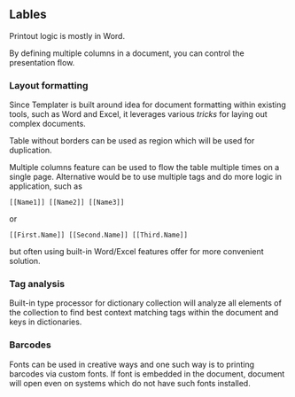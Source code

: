 ## Lables

Printout logic is mostly in Word. 

By defining multiple columns in a document, you can control the presentation flow.

### Layout formatting

Since Templater is built around idea for document formatting within existing tools, such as Word and Excel, it leverages various *tricks* for laying out complex documents.

Table without borders can be used as region which will be used for duplication.

Multiple columns feature can be used to flow the table multiple times on a single page. Alternative would be to use multiple tags and do more logic in application, such as 

    [[Name1]] [[Name2]] [[Name3]]

or

    [[First.Name]] [[Second.Name]] [[Third.Name]]

but often using built-in Word/Excel features offer for more convenient solution.

### Tag analysis

Built-in type processor for dictionary collection will analyze all elements of the collection to find best context matching tags within the document and keys in dictionaries.

### Barcodes

Fonts can be used in creative ways and one such way is to printing barcodes via custom fonts.
If font is embedded in the document, document will open even on systems which do not have such fonts installed.     
